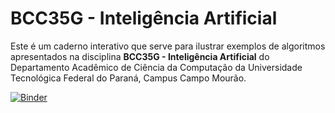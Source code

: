 # BCC35G - Inteligência Artificial

Este é um caderno interativo que serve para ilustrar exemplos de algoritmos apresentados na disciplina **BCC35G - Inteligência Artificial** do Departamento Acadêmico de Ciência da Computação da Universidade Tecnológica Federal do Paraná, Campus Campo Mourão.

[![Binder](https://mybinder.org/badge.svg)](https://mybinder.org/v2/gh/julianofoleiss/BCC35G.git/master)